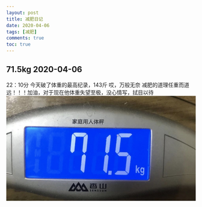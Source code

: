 ```yaml
---
layout: post
title: 减肥日记
date: 2020-04-06
tags: [减肥]
comments: true
toc: true
---
```


## 71.5kg   2020-04-06 
22：10分
今天破了体重的最高纪录，143斤
哎，万般无奈
减肥的道理任重而道远！！！加油，对于现在他体重失望至极，没心情写，拭目以待
![-w469](media/15861834968517/15861835898936.jpg)

